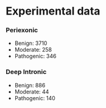 # Experimental data
### Periexonic
- Benign: 3710
- Moderate: 258
- Pathogenic: 346

### Deep Intronic
- Benign: 886
- Moderate: 44
- Pathogenic: 140

